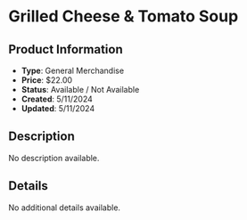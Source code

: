 # Grilled Cheese & Tomato Soup

## Product Information
- **Type**: General Merchandise
- **Price**: $22.00
- **Status**: Available / Not Available
- **Created**: 5/11/2024
- **Updated**: 5/11/2024

## Description
No description available.



## Details
No additional details available.
